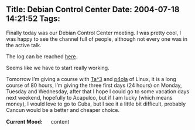 Title: Debian Control Center
Date: 2004-07-18 14:21:52
Tags: 
---
<p>Finally today was our Debian Control Center meeting. I was pretty cool, I was happy to see the channel full of people, although not every one was in the active talk.</p>

<p>The log can be reached <a href="http://www.damog.net/debian/debian-control-center.log">here</a>.</p>

<p>Seems like we have to start really working.</p>

<p>Tomorrow I&#8217;m giving a course with <a href="http://tacvbo.net/">Ta^3</a> and <a href="http://p4ola.jaws.com.mx/">p4ola</a> of Linux, it is a long course of 80 hours, I&#8217;m giving the three first days (24 hours) on Monday, Tuesday and Wednesday, after that I hope I could go to some vacation days next weekend, hopefully to Acapulco, but if I am lucky (which means money), I would love to go to Cuba, but I see it a little bit difficult, probably Cancun would be a better and cheaper choice.</p>

<p><strong>Current Mood:</strong> <img width="15" height="15" src="http://stat.livejournal.com/img/mood/growf/smileys/smile.gif"/> content</p>
